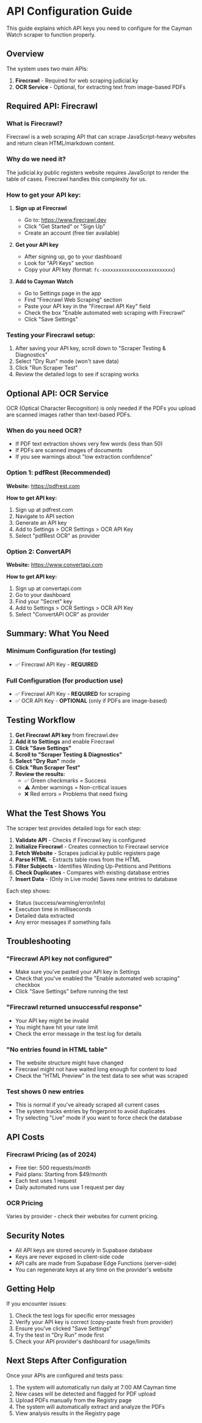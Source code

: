 # API Configuration Guide

This guide explains which API keys you need to configure for the Cayman Watch scraper to function properly.

## Overview

The system uses two main APIs:
1. **Firecrawl** - Required for web scraping judicial.ky
2. **OCR Service** - Optional, for extracting text from image-based PDFs

## Required API: Firecrawl

### What is Firecrawl?
Firecrawl is a web scraping API that can scrape JavaScript-heavy websites and return clean HTML/markdown content.

### Why do we need it?
The judicial.ky public registers website requires JavaScript to render the table of cases. Firecrawl handles this complexity for us.

### How to get your API key:

1. **Sign up at Firecrawl**
   - Go to: https://www.firecrawl.dev
   - Click "Get Started" or "Sign Up"
   - Create an account (free tier available)

2. **Get your API key**
   - After signing up, go to your dashboard
   - Look for "API Keys" section
   - Copy your API key (format: `fc-xxxxxxxxxxxxxxxxxxxxxxxxxx`)

3. **Add to Cayman Watch**
   - Go to Settings page in the app
   - Find "Firecrawl Web Scraping" section
   - Paste your API key in the "Firecrawl API Key" field
   - Check the box "Enable automated web scraping with Firecrawl"
   - Click "Save Settings"

### Testing your Firecrawl setup:

1. After saving your API key, scroll down to "Scraper Testing & Diagnostics"
2. Select "Dry Run" mode (won't save data)
3. Click "Run Scraper Test"
4. Review the detailed logs to see if scraping works

## Optional API: OCR Service

OCR (Optical Character Recognition) is only needed if the PDFs you upload are scanned images rather than text-based PDFs.

### When do you need OCR?
- If PDF text extraction shows very few words (less than 50)
- If PDFs are scanned images of documents
- If you see warnings about "low extraction confidence"

### Option 1: pdfRest (Recommended)

**Website:** https://pdfrest.com

**How to get API key:**
1. Sign up at pdfrest.com
2. Navigate to API section
3. Generate an API key
4. Add to Settings > OCR Settings > OCR API Key
5. Select "pdfRest OCR" as provider

### Option 2: ConvertAPI

**Website:** https://www.convertapi.com

**How to get API key:**
1. Sign up at convertapi.com
2. Go to your dashboard
3. Find your "Secret" key
4. Add to Settings > OCR Settings > OCR API Key
5. Select "ConvertAPI OCR" as provider

## Summary: What You Need

### Minimum Configuration (for testing)
- ✅ Firecrawl API Key - **REQUIRED**

### Full Configuration (for production use)
- ✅ Firecrawl API Key - **REQUIRED** for scraping
- ✅ OCR API Key - **OPTIONAL** (only if PDFs are image-based)

## Testing Workflow

1. **Get Firecrawl API key** from firecrawl.dev
2. **Add it to Settings** and enable Firecrawl
3. **Click "Save Settings"**
4. **Scroll to "Scraper Testing & Diagnostics"**
5. **Select "Dry Run"** mode
6. **Click "Run Scraper Test"**
7. **Review the results:**
   - ✅ Green checkmarks = Success
   - ⚠️ Amber warnings = Non-critical issues
   - ❌ Red errors = Problems that need fixing

## What the Test Shows You

The scraper test provides detailed logs for each step:

1. **Validate API** - Checks if Firecrawl key is configured
2. **Initialize Firecrawl** - Creates connection to Firecrawl service
3. **Fetch Website** - Scrapes judicial.ky public registers page
4. **Parse HTML** - Extracts table rows from the HTML
5. **Filter Subjects** - Identifies Winding Up-Petitions and Petitions
6. **Check Duplicates** - Compares with existing database entries
7. **Insert Data** - (Only in Live mode) Saves new entries to database

Each step shows:
- Status (success/warning/error/info)
- Execution time in milliseconds
- Detailed data extracted
- Any error messages if something fails

## Troubleshooting

### "Firecrawl API key not configured"
- Make sure you've pasted your API key in Settings
- Check that you've enabled the "Enable automated web scraping" checkbox
- Click "Save Settings" before running the test

### "Firecrawl returned unsuccessful response"
- Your API key might be invalid
- You might have hit your rate limit
- Check the error message in the test log for details

### "No entries found in HTML table"
- The website structure might have changed
- Firecrawl might not have waited long enough for content to load
- Check the "HTML Preview" in the test data to see what was scraped

### Test shows 0 new entries
- This is normal if you've already scraped all current cases
- The system tracks entries by fingerprint to avoid duplicates
- Try selecting "Live" mode if you want to force check the database

## API Costs

### Firecrawl Pricing (as of 2024)
- Free tier: 500 requests/month
- Paid plans: Starting from $49/month
- Each test uses 1 request
- Daily automated runs use 1 request per day

### OCR Pricing
Varies by provider - check their websites for current pricing.

## Security Notes

- All API keys are stored securely in Supabase database
- Keys are never exposed in client-side code
- API calls are made from Supabase Edge Functions (server-side)
- You can regenerate keys at any time on the provider's website

## Getting Help

If you encounter issues:
1. Check the test logs for specific error messages
2. Verify your API key is correct (copy-paste fresh from provider)
3. Ensure you've clicked "Save Settings"
4. Try the test in "Dry Run" mode first
5. Check your API provider's dashboard for usage/limits

## Next Steps After Configuration

Once your APIs are configured and tests pass:
1. The system will automatically run daily at 7:00 AM Cayman time
2. New cases will be detected and flagged for PDF upload
3. Upload PDFs manually from the Registry page
4. The system will automatically extract and analyze the PDFs
5. View analysis results in the Registry page
